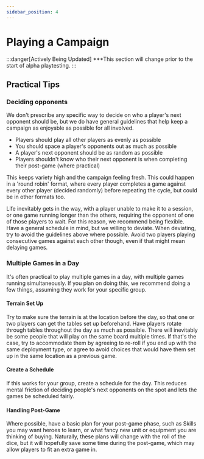 ```yaml
---
sidebar_position: 4
---
```

# Playing a Campaign

:::danger[Actively Being Updated]
***This section will change prior to the start of alpha playtesting.
:::

<!--
JP 28-10-25: Add more here.
-->
## Practical Tips

### Deciding opponents

We don't prescribe any specific way to decide on who a player's next opponent should be, but we do have general guidelines that help keep a campaign as enjoyable as possible for all involved. 

* Players should play all other players as evenly as possible
* You should space a player's opponents out as much as possible
* A player's next opponent should be as random as possible
* Players shouldn't know who their next opponent is when completing their post-game (where practical)

This keeps variety high and the campaign feeling fresh. This could happen in a 'round robin' format, where every player completes a game against every other player (decided randomly) before repeating the cycle, but could be in other formats too.

Life inevitably gets in the way, with a player unable to make it to a session, or one game running longer than the others, requiring the opponent of one of those players to wait. For this reason, we recommend being flexible. Have a general schedule in mind, but we willing to deviate. When deviating, try to avoid the guidelines above where possible. Avoid two players playing consecutive games against each other though, even if that might mean delaying games.

### Multiple Games in a Day

It's often practical to play multiple games in a day, with multiple games running simultaneously. If you plan on doing this, we recommend doing a few things, assuming they work for your specific group.
#### Terrain Set Up

Try to make sure the terrain is at the location before the day, so that one or two players can get the tables set up beforehand. Have players rotate through tables throughout the day as much as possible. There will inevitably be some people that will play on the same board multiple times. If that's the case, try to accommodate them by agreeing to re-roll if you end up with the same deployment type, or agree to avoid choices that would have them set up in the same location as a previous game.

#### Create a Schedule

If this works for your group, create a schedule for the day. This reduces mental friction of deciding people's next opponents on the spot and lets the games be scheduled fairly.

#### Handling Post-Game

Where possible, have a basic plan for your post-game phase, such as Skills you may want heroes to learn, or what fancy new unit or equipment you are thinking of buying. Naturally, these plans will change with the roll of the dice, but it will hopefully save some time during the post-game, which may allow players to fit an extra game in.

<!--
JP 28-10-25:
Not sure about the last point, but I think the others work well.
-->